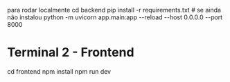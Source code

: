 para rodar localmente
cd backend
pip install -r requirements.txt  # se ainda não instalou
python -m uvicorn app.main:app --reload --host 0.0.0.0 --port 8000

# Terminal 2 - Frontend  
cd frontend
npm install
npm run dev

